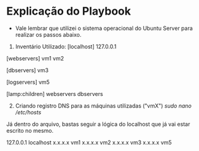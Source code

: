# Explicação do Playbook

* Vale lembrar que utilizei o sistema operacional do Ubuntu Server para realizar os passos abaixo.

1. Inventário Utilizado:
  [localhost]
  127.0.0.1
  
  [webservers]
  vm1
  vm2
  
  [dbservers]
  vm3
  
  [logservers]
  vm5

  [lamp:children]
  webservers
  dbservers

2. Criando registro DNS para as máquinas utilizadas ("vmX")
  *sudo nano /etc/hosts*
  
  Já dentro do arquivo, bastas seguir a lógica do localhost que já vai estar escrito no mesmo.
  
  127.0.0.1 localhost
  x.x.x.x vm1
  x.x.x.x vm2
  x.x.x.x vm3
  x.x.x.x vm5
  
